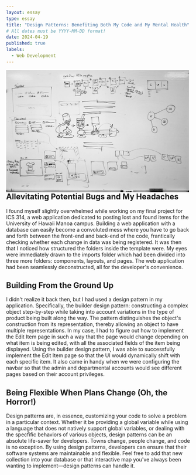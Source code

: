 ```yaml
---
layout: essay
type: essay
title: "Design Patterns: Benefiting Both My Code and My Mental Health"
# All dates must be YYYY-MM-DD format!
date: 2024-04-19
published: true
labels:
  - Web Development
---
```


<img style="margin-right: 1.5rem" align="left" height="auto" width="500" src="../img/whiteboard.jpg" />

## Allevitating Potential Bugs and My Headaches

  I found myself slightly overwhelmed while working on my final project for ICS 314, a web application dedicated to posting lost and found items for the University of Hawaii Manoa campus. Building a web application with a database can easily become a convoluted mess where you have to go back and forth between the front-end and back-end of the code, frantically checking whether each change in data was being registered. It was then that I noticed how structured the folders inside the template were. My eyes were immediately drawn to the imports folder which had been divided into three more folders: components, layouts, and pages. The web application had been seamlessly deconstructed, all for the developer's convenience.

## Building From the Ground Up

  I didn't realize it back then, but I had used a design pattern in my application. Specifically, the builder design pattern: constructing a complex object step-by-step while taking into account variations in the type of product being built along the way. The pattern distinguishes the object's construction from its representation, thereby allowing an object to have multiple representations. In my case, I had to figure out how to implement the Edit Item page in such a way that the page would change depending on what item is being edited, with all the associated fields of the item being displayed. Using the builder design pattern, I was able to successfully implement the Edit Item page so that the UI would dynamically shift with each specific item. It also came in handy when we were configuring the navbar so that the admin and departmental accounts would see different pages based on their account privileges. 

## Being Flexible When Plans Change (Oh, the Horror!)

  Design patterns are, in essence, customizing your code to solve a problem in a particular context. Whether it be providing a global variable while using a language that does not natively support global variables, or dealing with the specfific behaviors of various objects, design patterns can be an absolute life-saver for developers. Towns change, people change, and code is no exception. By using design patterns, developers can ensure that their software systems are maintainable and flexible. Feel free to add that new collection into your database or that interactive map you've always been wanting to implement—design patterns can handle it.
